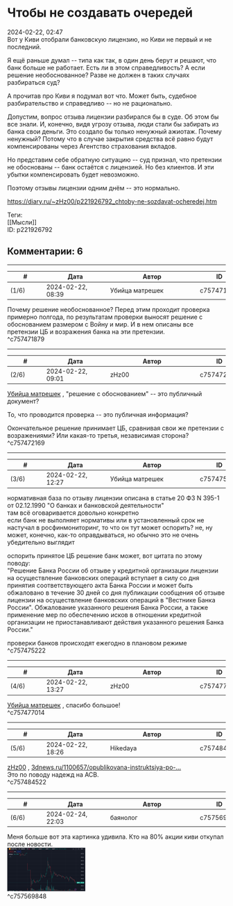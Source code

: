 Чтобы не создавать очередей
===========================

  
2024-02-22, 02:47  
 Вот у Киви отобрали банковскую лицензию, но Киви не первый и не последний.   
   
 Я ещё раньше думал -- типа как так, в один день берут и решают, что банк больше не работает. Есть ли в этом справедливость? А если решение необоснованное? Разве не должен в таких случаях разбираться суд?   
   
 А прочитав про Киви я подумал вот что. Может быть, судебное разбирательство и справедливо -- но не рационально.   
   
 Допустим, вопрос отзыва лицензии разбирался бы в суде. Об этом бы все знали. И, конечно, видя угрозу отзыва, люди стали бы забирать из банка свои деньги. Это создало бы только ненужный ажиотаж. Почему ненужный? Потому что в случае закрытия средства всё равно будут компенсированы через Агентство страхования вкладов.   
   
 Но представим себе обратную ситуацию -- суд признал, что претензии не обоснованы -- банк остаётся с лицензией. Но без клиентов. И эти убытки компенсировать будет невозможно.   
   
 Поэтому отзывы лицензии одним днём -- это нормально.   
  
<https://diary.ru/~zHz00/p221926792_chtoby-ne-sozdavat-ocheredej.htm>  
  
Теги:  
[[Мысли]]  
ID: p221926792  


Комментарии: 6
--------------

  


---



|         #         |              Дата              |                     Автор                     |           ID           |
| --- | --- | --- | --- |
| (1/6) | 2024-02-22, 08:39 | Убийца матрешек | c757471879 |

  
 Почему решение необоснованное? Перед этим проходит проверка примерно полгода, по результатам проверки выносят решение с обоснованием размером с Войну и мир. И в нем описаны все претензии ЦБ и возражения банка на эти претензии.   
 ^c757471879

---



|         #         |              Дата              |                     Автор                     |           ID           |
| --- | --- | --- | --- |
| (2/6) | 2024-02-22, 09:01 | zHz00 | c757472169 |

  
  [Убийца матрешек](https://umax.diary.ru "Значит, будем в игры играть: раз-два, выше ноги от земли...")  , "решение с обоснованием" -- это публичный документ?   
   
 То, что проводится проверка -- это публичная информация?   
   
 Окончательное решение принимает ЦБ, сравнивая свои же претензии с возражениями? Или какая-то третья, независимая сторона?   
 ^c757472169

---



|         #         |              Дата              |                     Автор                     |           ID           |
| --- | --- | --- | --- |
| (3/6) | 2024-02-22, 12:27 | Убийца матрешек | c757475222 |

  
 нормативная база по отзыву лицензии описана в статье 20 ФЗ N 395-1 от 02.12.1990 "О банках и банковской деятельности"   
 там всё оговаривается довольно конкретно   
 если банк не выполняет нормативы или в установленный срок не настучал в росфинмониторинг, то что он тут может оспорить? не, ну может, конечно, как-то оправдываться, но обычно это не очень убедительно выглядит   
   
 оспорить принятое ЦБ решение банк может, вот цитата по этому поводу:   
 "Решение Банка России об отзыве у кредитной организации лицензии на осуществление банковских операций вступает в силу со дня принятия соответствующего акта Банка России и может быть обжаловано в течение 30 дней со дня публикации сообщения об отзыве лицензии на осуществление банковских операций в "Вестнике Банка России". Обжалование указанного решения Банка России, а также применение мер по обеспечению исков в отношении кредитной организации не приостанавливают действия указанного решения Банка России."   
   
 проверки банков происходят ежегодно в плановом режиме   
 ^c757475222

---



|         #         |              Дата              |                     Автор                     |           ID           |
| --- | --- | --- | --- |
| (4/6) | 2024-02-22, 13:27 | zHz00 | c757477014 |

  
  [Убийца матрешек](https://umax.diary.ru "Значит, будем в игры играть: раз-два, выше ноги от земли...")  , спасибо большое!   
 ^c757477014

---



|         #         |              Дата              |                     Автор                     |           ID           |
| --- | --- | --- | --- |
| (5/6) | 2024-02-22, 18:26 | Hikedaya | c757484522 |

  
  [zHz00](https://zHz00.diary.ru "Untitled")  ,  [3dnews.ru/1100657/opublikovana-instruktsiya-po-...](https://3dnews.ru/1100657/opublikovana-instruktsiya-po-vozvratu-sredstv-dlya-vladeltsev-koshelkov-qiwi)    
 Это по поводу надежд на АСВ.   
 ^c757484522

---



|         #         |              Дата              |                     Автор                     |           ID           |
| --- | --- | --- | --- |
| (6/6) | 2024-02-24, 22:03 | баянолог | c757569848 |

  
 Меня больше вот эта картинка удивила. Кто на 80% акции киви откупал после новости.   
  [![](pics/TZ189.png)](https://diary.ru/resize/-/-/4/8/1/2/48122/TZ189.png)    
 ^c757569848